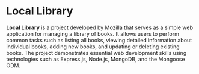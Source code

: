 # Local Library
**Local Library** is a project developed by Mozilla that serves as a simple web application for managing a library of books. It allows users to perform common tasks such as listing all books, viewing detailed information about individual books, adding new books, and updating or deleting existing books. The project demonstrates essential web development skills using technologies such as Express.js, Node.js, MongoDB, and the Mongoose ODM.
